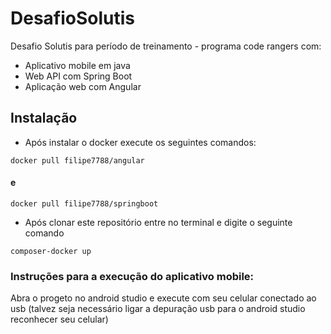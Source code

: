 # DesafioSolutis
Desafio Solutis para período de treinamento - programa code rangers com:
* Aplicativo mobile em java
* Web API com Spring Boot
* Aplicação web com Angular

## Instalação 

* Após instalar o docker execute os seguintes comandos:

```
docker pull filipe7788/angular
```
 #### e
```
docker pull filipe7788/springboot
```
* Após clonar este repositório entre no terminal e digite o seguinte comando

```
composer-docker up
```

### Instruções para a execução do aplicativo mobile:

Abra o progeto no android studio e execute com seu celular conectado ao usb (talvez seja necessário ligar a depuração usb para o android studio reconhecer seu celular)
